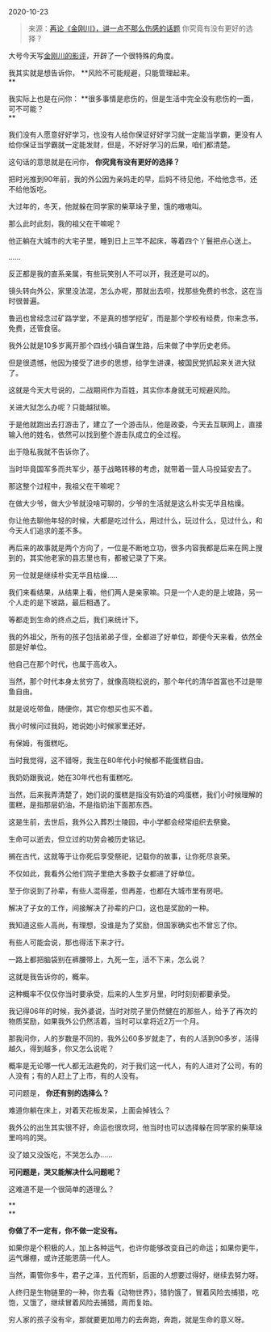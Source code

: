 2020-10-23

> 来源：[再论《金刚川》，讲一点不那么伤感的话题](http://mp.weixin.qq.com/s?__biz=MzU3NDc5Nzc0NQ==&mid=2247494329&idx=1&sn=436bed7bf848707f0a648fd88e499247&chksm=fd2e4867ca59c171f9f1db370cee164ce4f64bcd60fa11953919f7a596c70f3985fcdc7046ba&scene=27#wechat_redirect)
> 你究竟有没有更好的选择？

大号今天写[金刚川的影评](https://mp.weixin.qq.com/s?__biz=MzU0MjYwNDU2Mw==&mid=2247493188&idx=2&sn=2bab40fffe99e2f98e4db18533d17e11&chksm=fb1a8a38cc6d032ee01fb542611e784719938b7da2588c96204e78d58e9d8c41f4421ef06b35&token=1937661047&lang=zh_CN&scene=21#wechat_redirect)，开辟了一个很特殊的角度。  

  

我其实就是想告诉你， **风险不可能规避，只能管理起来。  
**

  

我实际上也是在问你： **很多事情是悲伤的，但是生活中完全没有悲伤的一面，可不可能？  
**

  

我们没有人愿意好好学习，也没有人给你保证好好学习就一定能当学霸，更没有人给你保证当学霸就一定能发财，但是，不好好学习的后果，咱们都清楚。  

  

这句话的意思就是在问你， **你究竟有没有更好的选择？**  

  

把时光推到90年前，我的外公因为亲妈走的早，后妈不待见他，不给他念书，还不给他饭吃。  

  

大过年的，冬天，他就躲在同学家的柴草垛子里，饿的嗷嗷叫。  

  

那么此时此刻，我的祖父在干嘛呢？  

  

他正躺在大城市的大宅子里，睡到日上三竿不起床，等着四个丫鬟把点心送上。

  

......  

  

反正都是我的直系亲属，有些玩笑别人不可以开，我还是可以的。

  

镜头转向外公，家里没法混，怎么办呢，那就出去呗，找那些免费的书念，这在当时很普遍。

  

鲁迅也曾经念过矿路学堂，不是真的想学挖矿，而是那个学校有经费，你来念书，免费，还管食宿。  

  

我外公就是10多岁离开那个四线小镇自谋生路，后来做了中学历史老师。

  

但是很遗憾，他因为接受了进步的思想，给学生讲课，被国民党抓起来关进大狱了。  

  

这就是今天大号说的，二战期间作为百姓，其实你本身就无可规避风险。  

  

关进大狱怎么办呢？只能越狱嘛。  

  

于是他就跑出去打游击了，建立了一个游击队，他是政委，今天去互联网上，直接输入他的姓名，依然可以找到整个游击队成立的全过程。

  

出于隐私我就不告诉你了。  

  

当时毕竟国军多而共军少，基于战略转移的考虑，就带着一营人马投延安去了。  

  

那这整个过程中，我祖父在干嘛呢？  

  

在做大少爷，做大少爷就没啥可聊的，少爷的生活就是这么朴实无华且枯燥。

  

你让他去聊他年轻的时候，大都是吃过什么，用过什么，玩过什么，见过什么，和今天人们追求的差不多。  

  

再后来的故事就是两个方向了，一位是不断地立功，很多内容我都是后来在网上搜到的，其实他老家的县志里也有，都被记录了下来。  

  

另一位就是继续朴实无华且枯燥.....

  

我们来看结果，从结果上看，他们两人是亲家嘛。只是一个人走的是上坡路，另一个人走的是下坡路，最后相遇了。

  

等都走到生命的终点之后，我们来统计下。

  

我的外祖父，所有的孩子包括弟弟子侄，全都进了好单位，即便今天来看，依然全部是好单位。

  

他自己在那个时代，也属于高收入。  

  

当然，那个时代本身太贫穷了，就像高晓松说的，那个年代的清华首富也不过是带鱼自由。

  

就是说吃带鱼，随便你，其它你想买也买不着。

  

我小时候问过我妈，她说她小时候家里还好。  

  

有保姆，有蛋糕吃。  

  

当时我觉得，这不错呀，我生在80年代小时候都不能蛋糕自由。

  

我奶奶跟我说，她在30年代也有蛋糕吃。  

  

当然，后来我弄清楚了，她们说的蛋糕是指没有奶油的鸡蛋糕，我们小时候理解的蛋糕，是指那层奶油，不是指奶油下面那东西。

  

这是生前，去世后，我外公入葬烈士陵园，中小学都会经常组织去祭奠。

  

生命可以逝去，但立过的功劳会被历史铭记。

  

搁在古代，这就等于让你死后享受祭祀，记载你的故事，让你死尽哀荣。

  

不仅如此，我看外公他们院子里绝大多数子女都进了好单位。

  

至于你说到了孙辈，有些人混得差，但再差，也都在大城市里有房吧。

  

解决了子女的工作，间接解决了孙辈的户口，这也是奖励的一种。

  

我知道这些人高尚，有理想，没谁是为了奖励，但国家确实也不曾忘了你。

  

有些人可能会说，那也得活下来才行。

  

一路上都把脑袋别在裤腰带上，九死一生，活不下来，怎么说？  

  

这就是我告诉你的，概率。  

  

这种概率不仅仅你当时要承受，后来的人生岁月里，时时刻刻都要承受。

  

我记得06年的时候，我外婆说，当时对院子里仍然健在的那些人，给予了再次的物质奖励，如果我外公仍然活着，当时可以拿将近2万一个月。  

  

那我问你，人的岁数是不同的，我外公60多岁就走了，有的人活到90多岁，活得越久，得到越多，你又怎么说呢？  

  

概率是无论哪一代人都无法避免的，对于我们这一代人，有的人进对了公司，有的人没有；有的人赶上了上市，有的人没有。  

  

可问题是， **你还有别的选择么？**

  

难道你躺在床上，对着天花板发呆，上面会掉钱么？

  

我外公的出生其实很不好，命运也很坎坷，他当时也可以选择躲在同学家的柴草垛里呜呜的哭。

  

没了娘又没饭吃，不哭怎么办......

  

 **可问题是，哭又能解决什么问题呢？**

  

这难道不是一个很简单的道理么？

 **  
**

 **你做了不一定有，你不做一定没有。**  

  

如果你是个积极的人，加上各种运气，也许你能够改变自己的命运；如果你更牛，运气爆棚，或许还能恩荫一代人。  

  

当然，甭管你多牛，君子之泽，五代而斩，后面的人想要过得好，继续去努力呀。

  

人终归是生物链里的一种，你去看《动物世界》，猎豹饿了，冒着风险去捕猎，吃饱，又饿了，继续冒着风险去捕猎，周而复始。

  

穷人家的孩子没有伞，那就要更加用力的去奔跑，奔跑，就是生命的意义呀。

